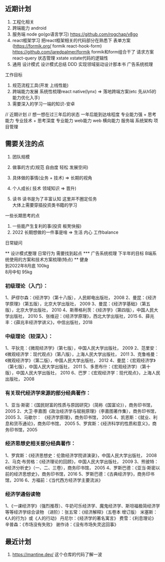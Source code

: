 ## 近期计划
1. 工程化相关 
2. 跨端能力
   android
3. 服务端
    node 
    go(go语言学习)  https://github.com/rogchap/v8go
4. react框架学习
   把react框架相关的代码部分在熟悉下
   表单方案(https://formik.org/ formik react-hook-form)
   https://github.com/jaredpalmer/formik  formik和form组合干了
   请求方案
   react-query
   状态管理
   xstate  xstate代码的逻辑性
5. 通用 
   设计模式 设计模式总结
   DDD 实现领域驱动设计那本书
   广告系统梳理 


工作目标
1. 规范流程工具(开发 上线性能)
2. 跨端能力发展  系统性梳理react native(lynx) => 落地跨端方案(etc  先从h5的能力优化入手)
3. 需要深入的学习一端的知识-安卓


// 近期计划
// 想一想在过三年后的状态
一年后能到达啥程度 专业能力强 + 思考能力
专业技术 + 思考深度
专业能力 
web能力  web
横向能力  服务端 系统架构  项目管理


## 需要关注的点

1. 团队规模
2. 做事的方式(规范 自由度 轻松 发展空间)
3. 具体做的事情(业务 + 技术) => 长期的视角
4. 个人成长( 技术 领域知识  => 晋升) 


2. 读书
读书是为了丰富认知 这里并不圈定任务  
大体上需要穿插投资类书籍的学习


一些长期思考的点
1. 一些能产生复利的事(投资 板凳快报) 
2. 2022 长期想做的一件事是啥  =>  生活 内心  工作balance

日常疑问

** 设计模式整理  日常行为 需要找到起点
*** 广告系统梳理 下半年的目标  B端系统使用的方案和技术方案梳理(特点) 
** 健身    
到2022年8月底 100kg  
8月中旬 95kg



### 初级理论（入门）： 
1、萨缪尔森：《经济学》（第十八版），人民邮电出版社， 2008 
2、曼昆：《经济学原理》（第五版），北京大学出版社， 2009 
3、曼昆：《经济学基础》（第五版），北京大学出版社， 2010 
4、斯蒂格利茨：《经济学》（第四版），中国人民大学出版社， 2010
5、张维迎：《经济学原理》，西北大学出版社，2015
6、薛兆丰：《薛兆丰经济学讲义》，中信出版社，2018
### 中级理论（较深入）： 
1、平狄克：《微观经济学》（第七版），中国人民大学出版社， 2009 
2、范里安：《微观经济学：现代观点》（第八版），上海人民大学出版社， 2011 
3、克鲁格曼：《微观经济学》（第二版），中国人民大学出版社， 2012 
4、曼昆：《宏观经济学》（第七版），中国人民大学出版社， 2011 
5、多恩布什：《宏观经济学）（第十版），中国人民大学出版社， 2010 
6、巴罗：《宏观经济学：现代观点》，上海人民出版社， 2008
### 有关现代经济学来源的部分经典著作： 
1、亚当·斯密：《国民财富的性质与原因研究》（简称《国富论》），商务印书馆， 2005
2、大卫·李嘉图《政治经济学与赋税原理》（李嘉图著作集），商务印书馆， 2005
3、马歇尔： 《经济学原理》，商务印书馆， 2005 
4、凯恩斯：《就业、利息和货币通论》，商务印书馆， 2005 
5、罗宾斯：《经济科学的性质和意义》，商务印书馆，2005
### 经济思想史相关部分经典著作： 
1、罗宾斯：《经济思想史：伦敦经济学院讲演录》，中国人民大学出版社， 2008 
2、马克·布劳格：《经济理论的回顾》，中国人民大学出版社， 2009 
3、熊彼特：《经济分析史》（一、二、三卷），商务印书馆， 2005
4、罗斯巴德：《亚当·斯密以前的经济思想史》，商务印书馆，2016
5、罗斯巴德：《古典经济学》，商务印书馆，2016
6、方福前：《当代西方经济学主要流派》
### 经济学通俗读物
1、《一课经济学》（强烈推荐）、牛奶可乐经济学、魔鬼经济学、斯坦福极简经济学等等经济学综合读物
（进阶）：张五常：《经济解释》（五卷本 增订版）
米塞斯：《人的行为》或《人的行动》
丹尼尔：《经济学的著名寓言》
费雪：《利息理论》
辛普森：《市场没有失败》
谢作诗：《没有市场失灵这回事》


## 最近计划

1. https://mantine.dev/ 这个仓库的代码了解一波


   










































































